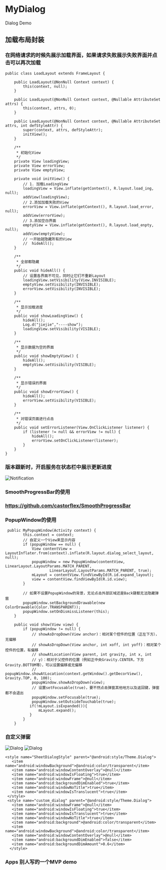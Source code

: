 # MyDialog
Dialog Demo

## 加载布局封装
### 在网络请求的时候先展示加载界面，如果请求失败展示失败界面并点击可以再次加载
    public class LoadLayout extends FrameLayout {

        public LoadLayout(@NonNull Context context) {
            this(context, null);
        }

        public LoadLayout(@NonNull Context context, @Nullable AttributeSet attrs) {
            this(context, attrs, 0);
        }

        public LoadLayout(@NonNull Context context, @Nullable AttributeSet attrs, int defStyleAttr) {
            super(context, attrs, defStyleAttr);
            initView();
        }

        /**
         * 初始化View
         */
        private View loadingView;
        private View errorView;
        private View emptyView;

        private void initView() {
            // 1. 加载LoadingView
            loadingView = View.inflate(getContext(), R.layout.load_ing, null);
            addView(loadingView);
            // 2.添加加载失败的View
            errorView = View.inflate(getContext(), R.layout.load_error, null);
            addView(errorView);
            // 3.添加空白界面
            emptyView = View.inflate(getContext(), R.layout.load_enpty, null);
            addView(emptyView);
            // 一开始就隐藏所有的View
            //  hideAll();
        }

        /**
         * 全部都隐藏
         */
        public void hideAll() {
            // 设置各界面不可见，同时让它们不重新Layout
            loadingView.setVisibility(View.INVISIBLE);
            emptyView.setVisibility(INVISIBLE);
            errorView.setVisibility(INVISIBLE);
        }

        /**
         * 显示加载进度
         */
        public void showLoadingView() {
            hideAll();
            Log.d("jiejie","----show");
            loadingView.setVisibility(VISIBLE);
        }

        /**
         * 显示数据为空的界面
         */
        public void showEmptyView() {
            hideAll();
            emptyView.setVisibility(VISIBLE);
        }

        /**
         * 显示错误的界面
         */
        public void showErrorView() {
            hideAll();
            errorView.setVisibility(VISIBLE);
        }

        /**
         * 对错误页面进行点击
         */
        public void setErrorListener(View.OnClickListener listener) {
            if (listener != null && errorView != null) {
                hideAll();
                errorView.setOnClickListener(listener);
            }
        }
    }

### 版本跟新时，开启服务在状态栏中展示更新进度
![Notification](image/two.png)

### SmoothProgressBar的使用
### https://github.com/castorflex/SmoothProgressBar

### PopupWindow的使用
     public MyPopupWindow(Activity context) {
            this.context = context;
            // 自定义一个View来显示内容
            if (popupWindow == null) {
                View contentView = LayoutInflater.from(context).inflate(R.layout.dialog_select_layout, null);
                popupWindow = new PopupWindow(contentView, LinearLayout.LayoutParams.MATCH_PARENT,
                        LinearLayout.LayoutParams.MATCH_PARENT, true);
                mLayout = contentView.findViewById(R.id.expand_layout);
                view = contentView.findViewById(R.id.view);
            }

            // 如果不设置PopupWindow的背景，无论点击外部区域还是Back键都无法隐藏弹窗
            popupWindow.setBackgroundDrawable(new ColorDrawable(Color.TRANSPARENT));
            popupWindow.setOnDismissListener(this);
        }

        public void show(View view) {
            if (popupWindow != null) {
                // showAsDropDown(View anchor)：相对某个控件的位置（正左下方），无偏移
                // showAsDropDown(View anchor, int xoff, int yoff)：相对某个控件的位置，有偏移
                // showAtLocation(View parent, int gravity, int x, int
                // y)：相对于父控件的位置（例如正中央Gravity.CENTER，下方Gravity.BOTTOM等），可以设置偏移或无偏移
                // popupWindow.showAtLocation(context.getWindow().getDecorView(), Gravity.TOP, 0, 100);
                popupWindow.showAsDropDown(view);
                // 设置setFocusable(true)，要不然点击弹窗其他地方以及返回键，弹窗都不会退出
                popupWindow.setFocusable(true);
                popupWindow.setOutsideTouchable(true);
               if(!mLayout.isExpanded()){
                   mLayout.expand();
               }
            }
        }
### 自定义弹窗
![Dialog](image/one.png)
![Dialog](image/ones.png)

    <style name="SheetDialogStyle" parent="@android:style/Theme.Dialog">
       <item name="android:windowBackground">@android:color/transparent</item>
       <item name="android:windowContentOverlay">@null</item>
       <item name="android:windowIsFloating">true</item>
       <item name="android:windowFrame">@null</item>
       <item name="android:backgroundDimEnabled">true</item>
       <item name="android:windowNoTitle">true</item>
       <item name="android:windowIsTranslucent">true</item>
     </style>
     <style name="custom_dialog" parent="@android:style/Theme.Dialog">
       <item name="android:windowFrame">@null</item>
       <item name="android:windowIsFloating">true</item>
       <item name="android:windowIsTranslucent">true</item>
       <item name="android:windowNoTitle">true</item>
       <item name="android:background">@android:color/transparent</item>
       <item name="android:windowBackground">@android:color/transparent</item>
       <item name="android:windowContentOverlay">@null</item>
       <item name="android:backgroundDimEnabled">false</item>
       <item name="android:backgroundDimAmount">0.6</item>
      </style>

### Apps 别人写的一个MVP demo